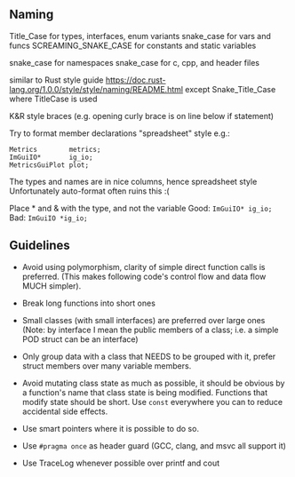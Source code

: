 ## Naming

Title_Case for types, interfaces, enum variants
snake_case for vars and funcs
SCREAMING_SNAKE_CASE for constants and static variables

snake_case for namespaces
snake_case for c, cpp, and header files

similar to Rust style guide 
https://doc.rust-lang.org/1.0.0/style/style/naming/README.html
except Snake_Title_Case where TitleCase is used

K&R style braces (e.g. opening curly brace is on line below if statement)

Try to format member declarations "spreadsheet" style e.g.:
```
Metrics        metrics;
ImGuiIO*	   ig_io;
MetricsGuiPlot plot;
```
The types and names are in nice columns, hence spreadsheet style
Unfortunately auto-format often ruins this :(

Place * and & with the type, and not the variable
Good: `ImGuiIO* ig_io;`
Bad:  `ImGuiIO *ig_io;`

## Guidelines

- Avoid using polymorphism, clarity of simple direct function calls
  is preferred. (This makes following code's control flow and data flow MUCH
  simpler).
- Break long functions into short ones
- Small classes (with small interfaces) are preferred over large ones
  (Note: by interface I mean the public members of a class; i.e. a simple
  POD struct can be an interface)
- Only group data with a class that NEEDS to be grouped with it, prefer 
  struct members over many variable members.
- Avoid mutating class state as much as possible, it should be obvious by
  a function's name that class state is being modified. Functions that
  modify state should be short. Use `const` everywhere you can to reduce 
  accidental side effects.
- Use smart pointers where it is possible to do so.

- Use `#pragma once` as header guard (GCC, clang, and msvc all support it) 

- Use TraceLog whenever possible over printf and cout
